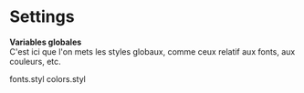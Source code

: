 # Settings

**Variables globales**  
C'est ici que l'on mets les styles globaux, comme ceux relatif aux fonts, aux couleurs, etc.

fonts.styl
colors.styl